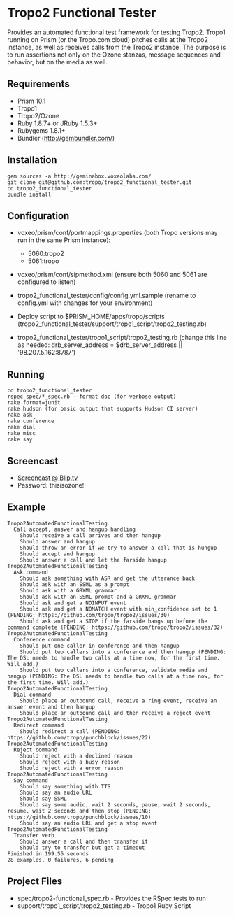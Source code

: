 Tropo2 Functional Tester
========================

Provides an automated functional test framework for testing Tropo2. Tropo1 running on Prism (or the Tropo.com cloud) pitches calls at the Tropo2 instance, as well as receives calls from the Tropo2 instance. The purpose is to run assertions not only on the Ozone stanzas, message sequences and behavior, but on the media as well.

Requirements
------------

* Prism 10.1
* Tropo1
* Tropo2/Ozone
* Ruby 1.8.7+ or JRuby 1.5.3+
* Rubygems 1.8.1+
* Bundler (http://gembundler.com/)

Installation
------------

	gem sources -a http://geminabox.voxeolabs.com/
	git clone git@github.com:tropo/tropo2_functional_tester.git
	cd tropo2_functional_tester
	bundle install

Configuration
-------------

* voxeo/prism/conf/portmappings.properties (both Tropo versions may run in the same Prism instance):

    * 5060:tropo2
    * 5061:tropo

* voxeo/prism/conf/sipmethod.xml (ensure both 5060 and 5061 are configured to listen)
* tropo2_functional_tester/config/config.yml.sample (rename to config.yml with changes for your environment)

* Deploy script to $PRISM_HOME/apps/tropo/scripts (tropo2_functional_tester/support/tropo1_script/tropo2_testing.rb)
* tropo2_functional_tester/tropo1_script/tropo2_testing.rb (change this line as needed: drb_server_address = $drb_server_address || '98.207.5.162:8787')

Running
-------

	cd tropo2_functional_tester
	rspec spec/*_spec.rb --format doc (for verbose output)
	rake format=junit
	rake hudson (for basic output that supports Hudson CI server)
	rake ask
	rake conference
	rake dial
	rake misc
	rake say

Screencast
----------

* [Screencast @ Blip.tv](http://blip.tv/file/5114210)
* Password: thisisozone!

Example
-------

	Tropo2AutomatedFunctionalTesting
	  Call accept, answer and hangup handling
	    Should receive a call arrives and then hangup
	    Should answer and hangup
	    Should throw an error if we try to answer a call that is hungup
	    Should accept and hangup
	    Should answer a call and let the farside hangup
	Tropo2AutomatedFunctionalTesting
	  Ask command
	    Should ask something with ASR and get the utterance back
	    Should ask with an SSML as a prompt
	    Should ask with a GRXML grammar
	    Should ask with an SSML prompt and a GRXML grammar
	    Should ask and get a NOINPUT event
	    Should ask and get a NOMATCH event with min_confidence set to 1 (PENDING: https://github.com/tropo/tropo2/issues/30)
	    Should ask and get a STOP if the farside hangs up before the command complete (PENDING: https://github.com/tropo/tropo2/issues/32)
	Tropo2AutomatedFunctionalTesting
	  Conference command
	    Should put one caller in conference and then hangup
	    Should put two callers into a conference and then hangup (PENDING: The DSL needs to handle two calls at a time now, for the first time. Will add.)
	    Should put two callers into a conference, validate media and hangup (PENDING: The DSL needs to handle two calls at a time now, for the first time. Will add.)
	Tropo2AutomatedFunctionalTesting
	  Dial command
	    Should place an outbound call, receive a ring event, receive an answer event and then hangup
	    Should place an outbound call and then receive a reject event
	Tropo2AutomatedFunctionalTesting
	  Redirect command
	    Should redirect a call (PENDING: https://github.com/tropo/punchblock/issues/22)
	Tropo2AutomatedFunctionalTesting
	  Reject command
	    Should reject with a declined reason
	    Should reject with a busy reason
	    Should reject with a error reason
	Tropo2AutomatedFunctionalTesting
	  Say command
	    Should say something with TTS
	    Should say an audio URL
	    Should say SSML
	    Should say some audio, wait 2 seconds, pause, wait 2 seconds, resume, wait 2 seconds and then stop (PENDING: https://github.com/tropo/punchblock/issues/10)
	    Should say an audio URL and get a stop event
	Tropo2AutomatedFunctionalTesting
	  Transfer verb
	    Should answer a call and then transfer it
	    Should try to transfer but get a timeout
	Finished in 199.55 seconds
	28 examples, 0 failures, 6 pending

Project Files
-------------

* spec/tropo2-functional_spec.rb - Provides the RSpec tests to run
* support/tropo1_script/tropo2_testing.rb - Tropo1 Ruby Script
